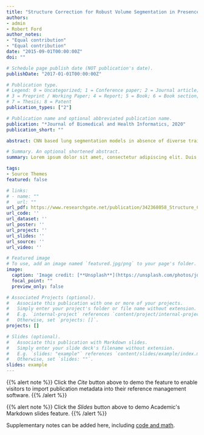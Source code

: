 ```yaml
---
title: "Structure Correction for Robust Volume Segmentation in Presence of Tumors"
authors:
- admin
- Robert Ford
author_notes:
- "Equal contribution"
- "Equal contribution"
date: "2015-09-01T00:00:00Z"
doi: ""

# Schedule page publish date (NOT publication's date).
publishDate: "2017-01-01T00:00:00Z"

# Publication type.
# Legend: 0 = Uncategorized; 1 = Conference paper; 2 = Journal article;
# 3 = Preprint / Working Paper; 4 = Report; 5 = Book; 6 = Book section;
# 7 = Thesis; 8 = Patent
publication_types: ["2"]

# Publication name and optional abbreviated publication name.
publication: "*Journal of Biomedical and Health Informatics, 2020"
publication_short: ""

abstract: CNN based lung segmentation models in absence of diverse training dataset fail to segment lung volumes in presence of severe pathologies such as large masses, scars, and tumors. To rectify this problem, we propose a multi-stage algorithm for lung volume segmentation from CT scans. The algorithm uses a 3D CNN in the first stage to obtain a coarse segmentation of the left and right lungs. In the second stage, shape correction is performed on the segmentation mask using a 3D structure correction CNN. A novel data augmentation strategy is adopted to train a 3D CNN which helps in incorporating global shape prior. Finally, the shape corrected segmentation mask is up-sampled and refined using a parallel flood-fill operation. The proposed multi-stage algorithm is robust in the presence of large nodules/tumors and does not require labeled segmentation masks for entire pathological lung volume for training. Through extensive experiments conducted on publicly available datasets such as NSCLC, LUNA, and LOLA11 we demonstrate that the proposed approach improves the recall of large juxtapleural tumor voxels by at least 15% over state-of-the-art models without sacrificing segmentation accuracy in case of normal lungs. The proposed method also meets the requirement of CAD software by performing segmentation within 5 seconds which is significantly faster than present methods.

# Summary. An optional shortened abstract.
summary: Lorem ipsum dolor sit amet, consectetur adipiscing elit. Duis posuere tellus ac convallis placerat. Proin tincidunt magna sed ex sollicitudin condimentum.

tags:
- Source Themes
featured: false

# links:
# - name: ""
#   url: ""
url_pdf: https://www.researchgate.net/publication/342368058_Structure_Correction_for_Robust_Volume_Segmentation_in_Presence_of_Tumors
url_code: ''
url_dataset: ''
url_poster: ''
url_project: ''
url_slides: ''
url_source: ''
url_video: ''

# Featured image
# To use, add an image named `featured.jpg/png` to your page's folder. 
image:
  caption: 'Image credit: [**Unsplash**](https://unsplash.com/photos/jdD8gXaTZsc)'
  focal_point: ""
  preview_only: false

# Associated Projects (optional).
#   Associate this publication with one or more of your projects.
#   Simply enter your project's folder or file name without extension.
#   E.g. `internal-project` references `content/project/internal-project/index.md`.
#   Otherwise, set `projects: []`.
projects: []

# Slides (optional).
#   Associate this publication with Markdown slides.
#   Simply enter your slide deck's filename without extension.
#   E.g. `slides: "example"` references `content/slides/example/index.md`.
#   Otherwise, set `slides: ""`.
slides: example
---
```


{{% alert note %}}
Click the *Cite* button above to demo the feature to enable visitors to import publication metadata into their reference management software.
{{% /alert %}}

{{% alert note %}}
Click the *Slides* button above to demo Academic's Markdown slides feature.
{{% /alert %}}

Supplementary notes can be added here, including [code and math](https://sourcethemes.com/academic/docs/writing-markdown-latex/).
